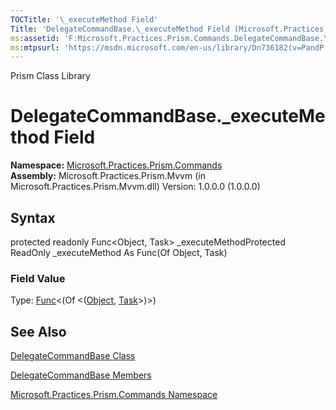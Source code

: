 ```yaml
---
TOCTitle: '\_executeMethod Field'
Title: 'DelegateCommandBase.\_executeMethod Field (Microsoft.Practices.Prism.Commands)'
ms:assetid: 'F:Microsoft.Practices.Prism.Commands.DelegateCommandBase.\_executeMethod'
ms:mtpsurl: 'https://msdn.microsoft.com/en-us/library/Dn736182(v=PandP.50)'
---
```


Prism Class Library

DelegateCommandBase.\_executeMethod Field
=============================================

**Namespace:** [Microsoft.Practices.Prism.Commands](https://msdn.microsoft.com/n:microsoft.practices.prism.commands)
**Assembly:** Microsoft.Practices.Prism.Mvvm (in Microsoft.Practices.Prism.Mvvm.dll) Version: 1.0.0.0 (1.0.0.0)

## Syntax


protected readonly Func&lt;Object, Task&gt; \_executeMethodProtected ReadOnly \_executeMethod As Func(Of Object, Task)
### Field Value

Type: [Func](http://msdn.microsoft.com/en-us/library/bb549151)&lt;(Of &lt;([Object](http://msdn.microsoft.com/en-us/library/e5kfa45b), [Task](http://msdn.microsoft.com/en-us/library/dd235678)&gt;)&gt;)

See Also
--------


[DelegateCommandBase Class](https://msdn.microsoft.com/t:microsoft.practices.prism.commands.delegatecommandbase)

[DelegateCommandBase Members](https://msdn.microsoft.com/allmembers.t:microsoft.practices.prism.commands.delegatecommandbase)

[Microsoft.Practices.Prism.Commands Namespace](https://msdn.microsoft.com/n:microsoft.practices.prism.commands)
